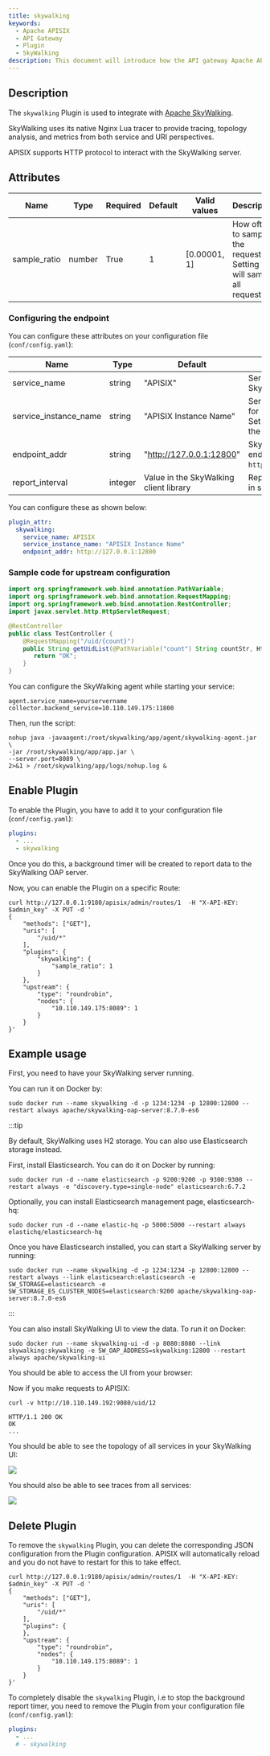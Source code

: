 ```yaml
---
title: skywalking
keywords:
  - Apache APISIX
  - API Gateway
  - Plugin
  - SkyWalking
description: This document will introduce how the API gateway Apache APISIX reports metrics to Apache SkyWalking (an open-source APM) with the skywalking plugin.
---
```

<!--
#
# Licensed to the Apache Software Foundation (ASF) under one or more
# contributor license agreements.  See the NOTICE file distributed with
# this work for additional information regarding copyright ownership.
# The ASF licenses this file to You under the Apache License, Version 2.0
# (the "License"); you may not use this file except in compliance with
# the License.  You may obtain a copy of the License at
#
#     http://www.apache.org/licenses/LICENSE-2.0
#
# Unless required by applicable law or agreed to in writing, software
# distributed under the License is distributed on an "AS IS" BASIS,
# WITHOUT WARRANTIES OR CONDITIONS OF ANY KIND, either express or implied.
# See the License for the specific language governing permissions and
# limitations under the License.
#
-->

## Description

The `skywalking` Plugin is used to integrate with [Apache SkyWalking](https://github.com/apache/skywalking).

SkyWalking uses its native Nginx Lua tracer to provide tracing, topology analysis, and metrics from both service and URI perspectives.

APISIX supports HTTP protocol to interact with the SkyWalking server.

## Attributes

| Name         | Type   | Required | Default | Valid values | Description                                                                |
|--------------|--------|----------|---------|--------------|----------------------------------------------------------------------------|
| sample_ratio | number | True     | 1       | [0.00001, 1] | How often to sample the requests. Setting to `1` will sample all requests. |

### Configuring the endpoint

You can configure these attributes on your configuration file (`conf/config.yaml`):

| Name                  | Type    | Default                                | Description                                                                                  |
|-----------------------|---------|----------------------------------------|----------------------------------------------------------------------------------------------|
| service_name          | string  | "APISIX"                               | Service name for SkyWalking reporter.                                                        |
| service_instance_name | string  | "APISIX Instance Name"                 | Service instance name for SkyWalking reporter. Set to `$hostname` to get the local hostname. |
| endpoint_addr         | string  | "http://127.0.0.1:12800"               | SkyWalking HTTP endpoint. For example, `http://127.0.0.1:12800`.                             |
| report_interval       | integer | Value in the SkyWalking client library | Reporting interval time in seconds.                                                          |

You can configure these as shown below:

```yaml title="conf/config.yaml"
plugin_attr:
  skywalking:
    service_name: APISIX
    service_instance_name: "APISIX Instance Name"
    endpoint_addr: http://127.0.0.1:12800
```

### Sample code for upstream configuration

```java title="Java with Spring Boot"
import org.springframework.web.bind.annotation.PathVariable;
import org.springframework.web.bind.annotation.RequestMapping;
import org.springframework.web.bind.annotation.RestController;
import javax.servlet.http.HttpServletRequest;

@RestController
public class TestController {
    @RequestMapping("/uid/{count}")
    public String getUidList(@PathVariable("count") String countStr, HttpServletRequest request) {
       return "OK";
    }
}
```

You can configure the SkyWalking agent while starting your service:

```shell title="agent/config/agent.config"
agent.service_name=yourservername
collector.backend_service=10.110.149.175:11800
```

Then, run the script:

```shell
nohup java -javaagent:/root/skywalking/app/agent/skywalking-agent.jar \
-jar /root/skywalking/app/app.jar \
--server.port=8089 \
2>&1 > /root/skywalking/app/logs/nohup.log &
```

## Enable Plugin

To enable the Plugin, you have to add it to your configuration file (`conf/config.yaml`):

```yaml title="conf/config.yaml"
plugins:
  - ...
  - skywalking
```

Once you do this, a background timer will be created to report data to the SkyWalking OAP server.

Now, you can enable the Plugin on a specific Route:

```shell
curl http://127.0.0.1:9180/apisix/admin/routes/1  -H "X-API-KEY: $admin_key" -X PUT -d '
{
    "methods": ["GET"],
    "uris": [
        "/uid/*"
    ],
    "plugins": {
        "skywalking": {
            "sample_ratio": 1
        }
    },
    "upstream": {
        "type": "roundrobin",
        "nodes": {
            "10.110.149.175:8089": 1
        }
    }
}'
```

<!-- You also can complete the above operation through the web interface, first add a route, then add SkyWalking plugin:

![ ](../../../assets/images/plugin/skywalking-1.png) -->

## Example usage

First, you need to have your SkyWalking server running.

You can run it on Docker by:

```shell
sudo docker run --name skywalking -d -p 1234:1234 -p 12800:12800 --restart always apache/skywalking-oap-server:8.7.0-es6
```

:::tip

By default, SkyWalking uses H2 storage. You can also use Elasticsearch storage instead.

First, install Elasticsearch. You can do it on Docker by running:

```shell
sudo docker run -d --name elasticsearch -p 9200:9200 -p 9300:9300 --restart always -e "discovery.type=single-node" elasticsearch:6.7.2
```

Optionally, you can install Elasticsearch management page, elasticsearch-hq:

```shell
sudo docker run -d --name elastic-hq -p 5000:5000 --restart always elastichq/elasticsearch-hq
```

Once you have Elasticsearch installed, you can start a SkyWalking server by running:

```shell
sudo docker run --name skywalking -d -p 1234:1234 -p 12800:12800 --restart always --link elasticsearch:elasticsearch -e SW_STORAGE=elasticsearch -e SW_STORAGE_ES_CLUSTER_NODES=elasticsearch:9200 apache/skywalking-oap-server:8.7.0-es6
```

:::

You can also install SkyWalking UI to view the data. To run it on Docker:

```shell
sudo docker run --name skywalking-ui -d -p 8080:8080 --link skywalking:skywalking -e SW_OAP_ADDRESS=skywalking:12800 --restart always apache/skywalking-ui
```

You should be able to access the UI from your browser:

<!-- ![ ](../../../assets/images/plugin/skywalking-3.png) -->

Now if you make requests to APISIX:

```shell
curl -v http://10.110.149.192:9080/uid/12
```

```shell
HTTP/1.1 200 OK
OK
...
```

You should be able to see the topology of all services in your SkyWalking UI:

![ ](../../../assets/images/plugin/skywalking-4.png)

You should also be able to see traces from all services:

![ ](../../../assets/images/plugin/skywalking-5.png)

## Delete Plugin

To remove the `skywalking` Plugin, you can delete the corresponding JSON configuration from the Plugin configuration. APISIX will automatically reload and you do not have to restart for this to take effect.

```shell
curl http://127.0.0.1:9180/apisix/admin/routes/1  -H "X-API-KEY: $admin_key" -X PUT -d '
{
    "methods": ["GET"],
    "uris": [
        "/uid/*"
    ],
    "plugins": {
    },
    "upstream": {
        "type": "roundrobin",
        "nodes": {
            "10.110.149.175:8089": 1
        }
    }
}'
```

To completely disable the `skywalking` Plugin, i.e to stop the background report timer, you need to remove the Plugin from your configuration file (`conf/config.yaml`):

```yaml
plugins:
  - ...
  # - skywalking
```
